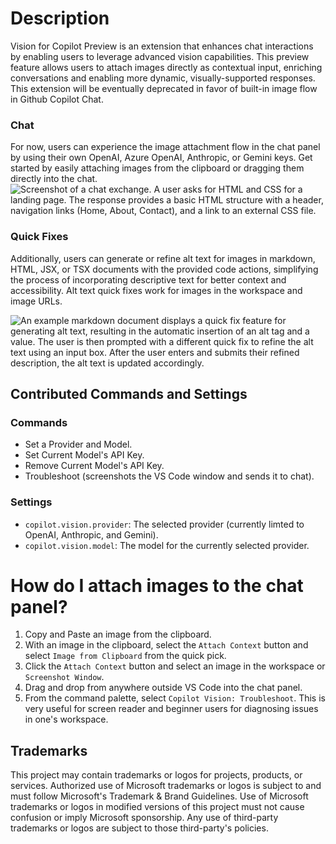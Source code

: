 # Description

Vision for Copilot Preview is an extension that enhances chat interactions by enabling users to leverage advanced vision capabilities. This preview feature allows users to attach images directly as contextual input, enriching conversations and enabling more dynamic, visually-supported responses. This extension will be eventually deprecated in favor of built-in image flow in Github Copilot Chat. 

### Chat
For now, users can experience the image attachment flow in the chat panel by using their own OpenAI, Azure OpenAI, Anthropic, or Gemini keys. Get started by easily attaching images from the clipboard or dragging them directly into the chat. 
![Screenshot of a chat exchange. A user asks for HTML and CSS for a landing page. The response provides a basic HTML structure with a header, navigation links (Home, About, Contact), and a link to an external CSS file.](https://raw.githubusercontent.com/microsoft/vscode-copilot-vision/refs/heads/main/assets/demo.gif)

### Quick Fixes
Additionally, users can generate or refine alt text for images in markdown, HTML, JSX, or TSX documents with the provided code actions, simplifying the process of incorporating descriptive text for better context and accessibility. Alt text quick fixes work for images in the workspace and image URLs. 

![An example markdown document displays a quick fix feature for generating alt text, resulting in the automatic insertion of an alt tag and a value. The user is then prompted with a different quick fix to refine the alt text using an input box. After the user enters and submits their refined description, the alt text is updated accordingly.](https://raw.githubusercontent.com/microsoft/vscode-copilot-vision/refs/heads/main/assets/demo-alt-text.gif)

## Contributed Commands and Settings
### Commands
- Set a Provider and Model.
- Set Current Model's API Key.
- Remove Current Model's API Key.
- Troubleshoot (screenshots the VS Code window and sends it to chat).

### Settings
- `copilot.vision.provider`: The selected provider (currently limted to OpenAI, Anthropic, and Gemini).
- `copilot.vision.model`: The model for the currently selected provider.


# How do I attach images to the chat panel?
1. Copy and Paste an image from the clipboard.
2. With an image in the clipboard, select the `Attach Context` button and select `Image from Clipboard` from the quick pick.
3. Click the `Attach Context` button and select an image in the workspace or `Screenshot Window`.
4. Drag and drop from anywhere outside VS Code into the chat panel.
5. From the command palette, select `Copilot Vision: Troubleshoot`. This is very useful for screen reader and beginner users for diagnosing issues in one's workspace.

## Trademarks
This project may contain trademarks or logos for projects, products, or services. Authorized use of Microsoft trademarks or logos is subject to and must follow Microsoft's Trademark & Brand Guidelines. Use of Microsoft trademarks or logos in modified versions of this project must not cause confusion or imply Microsoft sponsorship. Any use of third-party trademarks or logos are subject to those third-party's policies.
